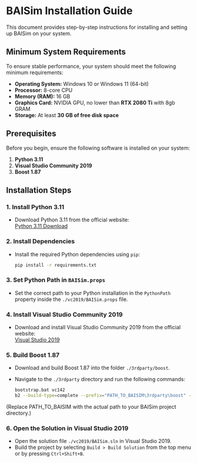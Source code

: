 
# BAISim Installation Guide

This document provides step-by-step instructions for installing and setting up BAISim on your system.

## Minimum System Requirements

To ensure stable performance, your system should meet the following minimum requirements:

- **Operating System:** Windows 10 or Windows 11 (64-bit)  
- **Processor:** 8-core CPU  
- **Memory (RAM):** 16 GB  
- **Graphics Card:** NVIDIA GPU, no lower than **RTX 2080 Ti** with 8gb GRAM
- **Storage:** At least **30 GB of free disk space**  

## Prerequisites

Before you begin, ensure the following software is installed on your system:

1. **Python 3.11**  
2. **Visual Studio Community 2019**  
3. **Boost 1.87**

## Installation Steps

### 1. Install Python 3.11

- Download Python 3.11 from the official website:  
  [Python 3.11 Download](https://www.python.org/downloads/release/python-3110/)

### 2. Install Dependencies

- Install the required Python dependencies using `pip`:

  ```bash
  pip install -r requirements.txt

### 3. Set Python Path in `BAISim.props`

- Set the correct path to your Python installation in the `PythonPath` property inside the `./vc2019/BAISim.props` file.

### 4. Install Visual Studio Community 2019

- Download and install Visual Studio Community 2019 from the official website:  
  [Visual Studio 2019](https://visualstudio.microsoft.com/visual-cpp-build-tools/)

### 5. Build Boost 1.87

- Download and build Boost 1.87 into the folder `./3rdparty/boost`.

- Navigate to the `./3rdparty` directory and run the following commands:

  ```bash
  bootstrap.bat vc142
  b2 --build-type=complete --prefix="PATH_TO_BAISIM\3rdparty\boost" -a --reconfigure install

(Replace PATH_TO_BAISIM with the actual path to your BAISim project directory.)

### 6. Open the Solution in Visual Studio 2019

- Open the solution file `./vc2019/BAISim.sln` in Visual Studio 2019.
- Build the project by selecting `Build > Build Solution` from the top menu or by pressing `Ctrl+Shift+B`.
